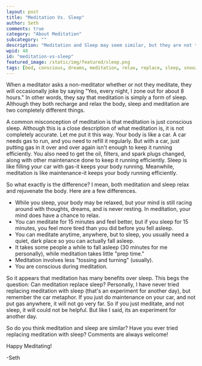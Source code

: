 ```yaml
---
layout: post
title: "Meditation Vs. Sleep"
author: Seth
comments: true
category: "About Meditation"
subcategory: ""
description: "Meditation and Sleep may seem similar, but they are not the same."
wpid: 48
id: "meditation-vs-sleep"
featured_image: /static/img/featured/sleep.png
tags: [bed, conscious, dreams, meditation, relax, replace, sleep, snooze]
---
```


When a meditator asks a non-meditator whether or not they meditate, they will occasionally joke by saying "Yes, every night, I zone out for about 8 hours." In other words, they say that meditation is simply a form of sleep. Although they both recharge and relax the body, sleep and meditation are two completely different things.

A common misconception of meditation is that meditation is just conscious sleep. Although this is a close description of what meditation is, it is not completely accurate. Let me put it this way. Your body is like a car. A car needs gas to run, and you need to refill it regularly. But with a car, just putting gas in it over and over again isn't enough to keep it running efficiently. You also need to get the oil, filters, and spark plugs changed, along with other maintenance done to keep it running efficiently. Sleep is like filling your car with gas-it keeps your body running. Meanwhile, meditation is like maintenance-it keeps your body running efficiently.

So what exactly is the difference? I mean, both meditation and sleep relax and rejuvenate the body. Here are a few differences.

<!--more-->

* While you sleep, your body may be relaxed, but your mind is still racing around with thoughts, dreams, and is never resting. In meditation, your mind does have a chance to relax.
* You can meditate for 15 minutes and feel better, but if you sleep for 15 minutes, you feel more tired than you did before you fell asleep.
* You can meditate anytime, anywhere, but to sleep, you usually need a quiet, dark place so you can actually fall asleep.
* It takes some people a while to fall asleep (30 minutes for me personally), while meditation takes little "prep time."
* Meditation involves less "tossing and turning" (usually).
* You are conscious during meditation.

So it appears that meditation has many benefits over sleep. This begs the question: Can meditation replace sleep? Personally, I have never tried replacing meditation with sleep (that's an experiment for another day), but remember the car metaphor. If you just do maintenance on your car, and not put gas anywhere, it will not go very far. So if you just meditate, and not sleep, it will could not be helpful. But like I said, its an experiment for another day.

So do you think meditation and sleep are similar? Have you ever tried replacing meditation with sleep? Comments are always welcome!

Happy Meditating!

-Seth
